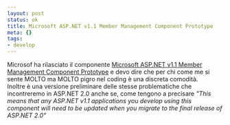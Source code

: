 ```yaml
--- 
layout: post
status: ok
title: Microsoft ASP.NET v1.1 Member Management Component Prototype
meta: {}
tags: 
- develop
---
```

 Microsof ha rilasciato il componente <a href="http://www.asp.net/MemberRoles/memberroles.htm">Microsoft ASP.NET v1.1 Member Management Component Prototype</a> e devo dire che per chi come me si sente MOLTO ma MOLTO pigro nel coding è una discreta comodità.  
 Inoltre è una versione preliminare delle stesse problematiche che incontreremo in ASP.NET 2.0 anche se, come tengono a precisare <i>"This means that any ASP.NET v1.1 applications you develop using this component will need to be updated when you migrate to the final release of ASP.NET 2.0"</i>
